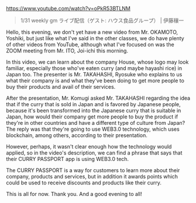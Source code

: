 https://www.youtube.com/watch?v=oPkR53BTLNM

> 1/31 weekly gm ライブ配信（ゲスト: ハウス食品グループ） | 伊藤穰一

Hello, this evening, we don't yet have a new video from Mr. OKAMOTO, Yoshiki, but just like what I've said in the other classes, we do have plenty of other videos from YouTube, although what I've focused on was the ZOOM meeting from Mr. ITO, Joi-ichi this morning.

In this video, we can learn about the company House, whose logo may look familiar, especially those who've eaten curry (and maybe hayashi rice) in Japan too. The presenter is Mr. TAKAHASHI, Ryosuke who explains to us what their company is and what they've been doing to get more people to buy their products and avail of their services. 

After the presentation, Mr. Komugi asked Mr. TAKAHASHI regarding the idea that if the curry that is sold in Japan and is favored by Japanese people, because it's been transformed into the Japanese curry that is suitable in Japan, how would their company get more people to buy the product if they're in other countries and have a different type of culture from Japan? The reply was that they're going to use WEB3.0 technology, which uses blockchain, among others, according to their presentation. 

However, perhaps, it wasn't clear enough how the technology would applied, so in the video's description, we can find a phrase that says that their CURRY PASSPORT app is using WEB3.0 tech.

The CURRY PASSPORT is a way for customers to learn more about their company, products and services, but in addition it awards points which could be used to receive discounts and products like their curry.

This is all for now. Thank you. And a good evening to all!
